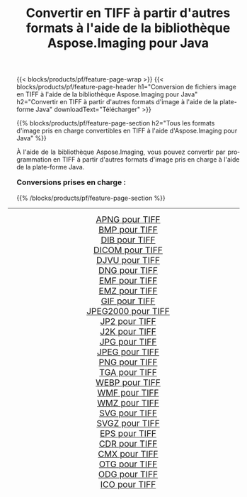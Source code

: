 ﻿---
title: Convertir en TIFF à partir d'autres formats à l'aide de la bibliothèque Aspose.Imaging pour Java 
weight: 3920
url: /fr/java/conversion/to/tiff/ 
lang: fr
langdirlevel: 2
locales: zh-hans,ja,it,ru,de,es,fr,nl,id,lt,pl,pt,vi,tr,ko,zh-hant,ar,hi,th,sv,cs,uk,he
description: En utilisant Aspose.Imaging, vous pouvez convertir en TIFF à partir d'autres formats en utilisant Java
---

{{< blocks/products/pf/feature-page-wrap >}}
{{< blocks/products/pf/feature-page-header h1="Conversion de fichiers image en TIFF à l'aide de la bibliothèque Aspose.Imaging pour Java" h2="Convertir en TIFF à partir d'autres formats d'image à l'aide de la plate-forme Java" downloadText="Télécharger" >}}


{{% blocks/products/pf/feature-page-section  h2="Tous les formats d'image pris en charge convertibles en TIFF à l'aide d'Aspose.Imaging pour Java" %}}
<p align=justify>À l'aide de la bibliothèque Aspose.Imaging, vous pouvez convertir par programmation en TIFF à partir d'autres formats d'image pris en charge à l'aide de la plate-forme Java.</p>
<h3 style="margin-top:16px;">
Conversions prises en charge :
</h3>
{{% /blocks/products/pf/feature-page-section %}}
<div class="container-fluid productfamilypage bg-gray">
    <div class="convertypes bg-gray agp-content section">
        <div class="container">
		<hr style="margin-left:-20px;"/>
		<div class="row other-converters" style="gap: 10px;font-size: 19px;text-align:center;">
		    <div class='col-md-3 other-converter remove-lp remove-rp'><a href="/imaging/fr/java/conversion/apng-to-tiff/" style="padding:15px;">APNG pour TIFF</a></div>
<div class='col-md-3 other-converter remove-lp remove-rp'><a href="/imaging/fr/java/conversion/bmp-to-tiff/" style="padding:15px;">BMP pour TIFF</a></div>
<div class='col-md-3 other-converter remove-lp remove-rp'><a href="/imaging/fr/java/conversion/dib-to-tiff/" style="padding:15px;">DIB pour TIFF</a></div>
<div class='col-md-3 other-converter remove-lp remove-rp'><a href="/imaging/fr/java/conversion/dicom-to-tiff/" style="padding:15px;">DICOM pour TIFF</a></div>
<div class='col-md-3 other-converter remove-lp remove-rp'><a href="/imaging/fr/java/conversion/djvu-to-tiff/" style="padding:15px;">DJVU pour TIFF</a></div>
<div class='col-md-3 other-converter remove-lp remove-rp'><a href="/imaging/fr/java/conversion/dng-to-tiff/" style="padding:15px;">DNG pour TIFF</a></div>
<div class='col-md-3 other-converter remove-lp remove-rp'><a href="/imaging/fr/java/conversion/emf-to-tiff/" style="padding:15px;">EMF pour TIFF</a></div>
<div class='col-md-3 other-converter remove-lp remove-rp'><a href="/imaging/fr/java/conversion/emz-to-tiff/" style="padding:15px;">EMZ pour TIFF</a></div>
<div class='col-md-3 other-converter remove-lp remove-rp'><a href="/imaging/fr/java/conversion/gif-to-tiff/" style="padding:15px;">GIF pour TIFF</a></div>
<div class='col-md-3 other-converter remove-lp remove-rp'><a href="/imaging/fr/java/conversion/jpeg2000-to-tiff/" style="padding:15px;">JPEG2000 pour TIFF</a></div>
<div class='col-md-3 other-converter remove-lp remove-rp'><a href="/imaging/fr/java/conversion/jp2-to-tiff/" style="padding:15px;">JP2 pour TIFF</a></div>
<div class='col-md-3 other-converter remove-lp remove-rp'><a href="/imaging/fr/java/conversion/j2k-to-tiff/" style="padding:15px;">J2K pour TIFF</a></div>
<div class='col-md-3 other-converter remove-lp remove-rp'><a href="/imaging/fr/java/conversion/jpg-to-tiff/" style="padding:15px;">JPG pour TIFF</a></div>
<div class='col-md-3 other-converter remove-lp remove-rp'><a href="/imaging/fr/java/conversion/jpeg-to-tiff/" style="padding:15px;">JPEG pour TIFF</a></div>
<div class='col-md-3 other-converter remove-lp remove-rp'><a href="/imaging/fr/java/conversion/png-to-tiff/" style="padding:15px;">PNG pour TIFF</a></div>
<div class='col-md-3 other-converter remove-lp remove-rp'><a href="/imaging/fr/java/conversion/tga-to-tiff/" style="padding:15px;">TGA pour TIFF</a></div>
<div class='col-md-3 other-converter remove-lp remove-rp'><a href="/imaging/fr/java/conversion/webp-to-tiff/" style="padding:15px;">WEBP pour TIFF</a></div>
<div class='col-md-3 other-converter remove-lp remove-rp'><a href="/imaging/fr/java/conversion/wmf-to-tiff/" style="padding:15px;">WMF pour TIFF</a></div>
<div class='col-md-3 other-converter remove-lp remove-rp'><a href="/imaging/fr/java/conversion/wmz-to-tiff/" style="padding:15px;">WMZ pour TIFF</a></div>
<div class='col-md-3 other-converter remove-lp remove-rp'><a href="/imaging/fr/java/conversion/svg-to-tiff/" style="padding:15px;">SVG pour TIFF</a></div>
<div class='col-md-3 other-converter remove-lp remove-rp'><a href="/imaging/fr/java/conversion/svgz-to-tiff/" style="padding:15px;">SVGZ pour TIFF</a></div>
<div class='col-md-3 other-converter remove-lp remove-rp'><a href="/imaging/fr/java/conversion/eps-to-tiff/" style="padding:15px;">EPS pour TIFF</a></div>
<div class='col-md-3 other-converter remove-lp remove-rp'><a href="/imaging/fr/java/conversion/cdr-to-tiff/" style="padding:15px;">CDR pour TIFF</a></div>
<div class='col-md-3 other-converter remove-lp remove-rp'><a href="/imaging/fr/java/conversion/cmx-to-tiff/" style="padding:15px;">CMX pour TIFF</a></div>
<div class='col-md-3 other-converter remove-lp remove-rp'><a href="/imaging/fr/java/conversion/otg-to-tiff/" style="padding:15px;">OTG pour TIFF</a></div>
<div class='col-md-3 other-converter remove-lp remove-rp'><a href="/imaging/fr/java/conversion/odg-to-tiff/" style="padding:15px;">ODG pour TIFF</a></div>
<div class='col-md-3 other-converter remove-lp remove-rp'><a href="/imaging/fr/java/conversion/ico-to-tiff/" style="padding:15px;">ICO pour TIFF</a></div>
                </div>
        </div>
    </div>
</div>
<br/>

